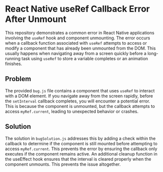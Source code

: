 # React Native useRef Callback Error After Unmount

This repository demonstrates a common error in React Native applications involving the `useRef` hook and component unmounting.  The error occurs when a callback function associated with `useRef` attempts to access or modify a component that has already been unmounted from the DOM. This usually happens when navigating away from a screen quickly before a long-running task using `useRef` to store a variable completes or an animation finishes.

## Problem
The provided `bug.js` file contains a component that uses `useRef` to interact with a DOM element. If you navigate away from the screen rapidly, before the `setInterval` callback completes, you will encounter a potential error. This is because the component is unmounted, but the callback attempts to access `myRef.current`, leading to unexpected behavior or crashes.

## Solution
The solution in `bugSolution.js` addresses this by adding a check within the callback to determine if the component is still mounted before attempting to access `myRef.current`.  This prevents the error by ensuring the callback only executes if the component remains active.  An additional cleanup function in the useEffect hook ensures that the interval is cleared properly when the component unmounts.  This prevents the issue altogether.